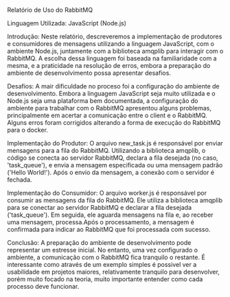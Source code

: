 Relatório de Uso do RabbitMQ

Linguagem Utilizada: JavaScript (Node.js)

Introdução:
Neste relatório, descreveremos a implementação de produtores e consumidores de mensagens utilizando a linguagem JavaScript, com o ambiente Node.js, juntamente com a biblioteca amqplib para interagir com o RabbitMQ. A escolha dessa linguagem foi baseada na familiaridade com a mesma, e a praticidade na resolução de erros, embora a preparação do ambiente de desenvolvimento possa apresentar desafios.

Desafios:
A mair dificuldade no proceso foi a configuração do ambiente de desenvolvimento. Embora a linguagem JavaScript seja muito utilizada e o Node.js seja uma plataforma bem documentada, a configuração do ambiente para trabalhar com o RabbitMQ apresentou alguns problemas, principalmente em acertar a comunicação entre o client e o RabbitMQ. Alguns erros foram corrigidos alterando a forma de execução do RabbitMQ para o docker.

Implementação do Produtor:
O arquivo new_task.js é responsável por enviar mensagens para a fila do RabbitMQ. Utilizando a biblioteca amqplib, o código se conecta ao servidor RabbitMQ, declara a fila desejada (no caso, 'task_queue'), e envia a mensagem especificada ou uma mensagem padrão ('Hello World!'). Após o envio da mensagem, a conexão com o servidor é fechada.

Implementação do Consumidor:
O arquivo worker.js é responsável por consumir as mensagens da fila do RabbitMQ. Ele utiliza a biblioteca amqplib para se conectar ao servidor RabbitMQ e declarar a fila desejada ('task_queue'). Em seguida, ele aguarda mensagens na fila e, ao receber uma mensagem, processa.Após o processamento, a mensagem é confirmada para indicar ao RabbitMQ que foi processada com sucesso.

Conclusão:
A preparação do ambiente de desenvolvimento pode representar um estresse inicial. No entanto, uma vez configurado o ambiente, a comunicação com o RabbitMQ fica tranquilo o restante. É interessante como através de um exemplo simples é possivel ver a usabilidade em projetos maiores, relativamente tranquilo para desenvolver, porém muito focado na teoria, muito importante entender como cada processo deve funcionar.
